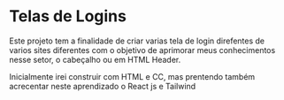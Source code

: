 # Telas de Logins
Este projeto tem a finalidade de criar varias tela de login direfentes de varios sites diferentes com o objetivo de aprimorar meus conhecimentos nesse setor, o cabeçalho ou em HTML Header.

Inicialmente irei construir com HTML e CC, mas prentendo também acrecentar neste aprendizado o React js e Tailwind 

